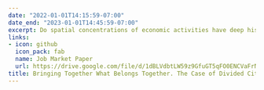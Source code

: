 ```yaml
---
date: "2022-01-01T14:15:59-07:00"
date_end: "2023-01-01T14:45:59-07:00"
excerpt: Do spatial concentrations of economic activities have deep historical roots in Europe? This paper explores a unique quasi-natural experiment of opening borders within cities that were historically a single urban entity and were divided due to border shifts following major historical conflicts. After inter-city borders were opened, I found that local economic activities, measured by remotely sensed nightlight, became more concentrated close to the pre-division city centers. This raises an important question: what type of border opening is more important in spurring agglomeration, the free movement of goods or of people? When looking into potential mechanisms behind the impact, using national business register databases, I find that proximity to former historical centers is more prominent, particularly after the allowance of the free movement of people as a part of the Schengen agreement in 2008, whereas gaining broader market access following the 2004 EU enlargement is less important. I account for two main channels. First, I show that firms in the consumption sectors are more exposed to the free movement of people and are more likely to start operating closer to historical city centers than firms in the production sectors, which are less affected by local market potentials. Second, I show that cities in which cultural and language differences are not barriers to cross-border cooperation are more influenced by the free movement of people than cities where these barriers still exist. Hence, spatial agglomerations near pre-division city centers are more apparent in almost _borderless_ cities.
links:
- icon: github
  icon_pack: fab
  name: Job Market Paper
  url: https://drive.google.com/file/d/1dBLVdbtLW59z9GfuGT5qFO0ENCVaFrNs/view?usp=sharingh
title: Bringing Together What Belongs Together. The Case of Divided Cities in Europe
---
```

